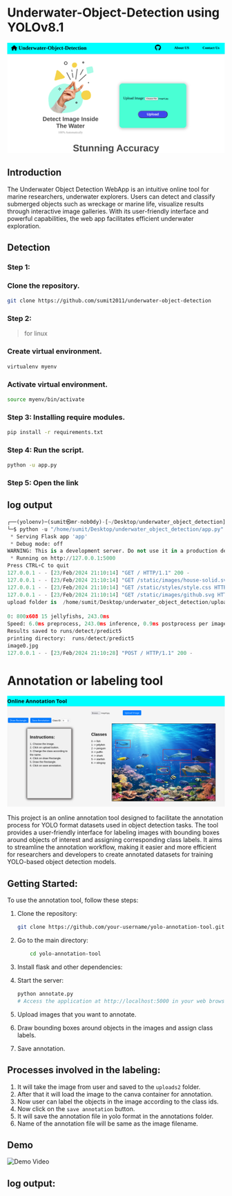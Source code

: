 # Underwater-Object-Detection using YOLOv8.1
![image](static/images/2.png)  

## Introduction
<p>
The Underwater Object Detection WebApp is an intuitive online tool for marine researchers, underwater explorers. Users can detect and classify submerged objects such as wreckage or marine life, visualize results through interactive image galleries. With its user-friendly interface and powerful capabilities, the web app facilitates efficient underwater exploration.
</p>

## Detection
### Step 1:
### Clone the repository.
```bash
git clone https://github.com/sumit2011/underwater-object-detection
```

### Step 2:
> for linux
### Create virtual environment.
```bash
virtualenv myenv
```
### Activate virtual environment.
```bash
source myenv/bin/activate
```


### Step 3: Installing require modules.
```bash
pip install -r requirements.txt
```

### Step 4: Run the script.
```bash
python -u app.py
```
### Step 5: Open the link 


## log output
```python
┌──(yoloenv)─(sumit㉿mr-nob0dy)-[~/Desktop/underwater_object_detection]
└─$ python -u "/home/sumit/Desktop/underwater_object_detection/app.py"
 * Serving Flask app 'app'
 * Debug mode: off
WARNING: This is a development server. Do not use it in a production deployment. Use a production WSGI server instead.
 * Running on http://127.0.0.1:5000
Press CTRL+C to quit
127.0.0.1 - - [23/Feb/2024 21:10:14] "GET / HTTP/1.1" 200 -
127.0.0.1 - - [23/Feb/2024 21:10:14] "GET /static/images/house-solid.svg HTTP/1.1" 304 -
127.0.0.1 - - [23/Feb/2024 21:10:14] "GET /static/styles/style.css HTTP/1.1" 304 -
127.0.0.1 - - [23/Feb/2024 21:10:14] "GET /static/images/github.svg HTTP/1.1" 304 -
upload folder is  /home/sumit/Desktop/underwater_object_detection/uploads/images/image7.jpg

0: 800x608 15 jellyfishs, 243.0ms
Speed: 6.0ms preprocess, 243.0ms inference, 0.9ms postprocess per image at shape (1, 3, 800, 608)
Results saved to runs/detect/predict5
printing directory:  runs/detect/predict5
image0.jpg
127.0.0.1 - - [23/Feb/2024 21:10:28] "POST / HTTP/1.1" 200 -
```

# Annotation or labeling tool

![image](static/images/1.png)  

This project is an online annotation tool designed to facilitate the annotation process for YOLO format datasets used in object detection tasks. The tool provides a user-friendly interface for labeling images with bounding boxes around objects of interest and assigning corresponding class labels. It aims to streamline the annotation workflow, making it easier and more efficient for researchers and developers to create annotated datasets for training YOLO-based object detection models.

## Getting Started:
To use the annotation tool, follow these steps:

1. Clone the repository:
    ```bash
    git clone https://github.com/your-username/yolo-annotation-tool.git
    ```
2. Go to the main directory:
    ```bash
        cd yolo-annotation-tool
    ```
3. Install flask and other dependencies:

4. Start the server:
    ```bash
    python annotate.py
    # Access the application at http://localhost:5000 in your web browser
    ```
5. Upload images that you want to annotate.
6. Draw bounding boxes around objects in the images and assign class labels.
7. Save annotation.

## Processes involved in the labeling:

1. It will take the image from user and saved to the `uploads2` folder.
2. After that it will load the image to the canva container for annotation.
3. Now user can label the objects in the image according to the class ids.
4. Now click on the `save annotation` button.
5. It will save the annotation file in yolo format in the annotations folder.
6. Name of the annotation file will be same as the image filename.

## Demo
![Demo Video](static/images/demo.gif)

## log output: